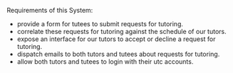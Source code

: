 Requirements of this System:
 - provide a form for tutees to submit requests for tutoring.
 - correlate these requests for tutoring against the schedule of our tutors.
 - expose an interface for our tutors to accept or decline a request for tutoring.
 - dispatch emails to both tutors and tutees about requests for tutoring.
 - allow both tutors and tutees to login with their utc accounts.